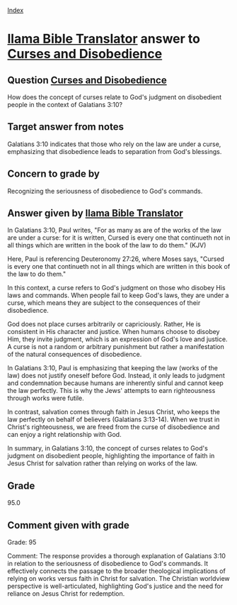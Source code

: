 
[Index](../../index.md)
# [llama Bible Translator](../../answering_models/llama_Bible_Translator.md) answer to [Curses and Disobedience](../../questions/Curses_and_Disobedience.md)

## Question [Curses and Disobedience](../../questions/Curses_and_Disobedience.md)
How does the concept of curses relate to God's judgment on disobedient people in the context of Galatians 3:10?

## Target answer from notes
Galatians 3:10 indicates that those who rely on the law are under a curse, emphasizing that disobedience leads to separation from God's blessings.

## Concern to grade by
Recognizing the seriousness of disobedience to God's commands.

## Answer given by [llama Bible Translator](../../answering_models/llama_Bible_Translator.md)
In Galatians 3:10, Paul writes, "For as many as are of the works of the law are under a curse: for it is written, Cursed is every one that continueth not in all things which are written in the book of the law to do them." (KJV)

Here, Paul is referencing Deuteronomy 27:26, where Moses says, "Cursed is every one that continueth not in all things which are written in this book of the law to do them."

In this context, a curse refers to God's judgment on those who disobey His laws and commands. When people fail to keep God's laws, they are under a curse, which means they are subject to the consequences of their disobedience.

God does not place curses arbitrarily or capriciously. Rather, He is consistent in His character and justice. When humans choose to disobey Him, they invite judgment, which is an expression of God's love and justice. A curse is not a random or arbitrary punishment but rather a manifestation of the natural consequences of disobedience.

In Galatians 3:10, Paul is emphasizing that keeping the law (works of the law) does not justify oneself before God. Instead, it only leads to judgment and condemnation because humans are inherently sinful and cannot keep the law perfectly. This is why the Jews' attempts to earn righteousness through works were futile.

In contrast, salvation comes through faith in Jesus Christ, who keeps the law perfectly on behalf of believers (Galatians 3:13-14). When we trust in Christ's righteousness, we are freed from the curse of disobedience and can enjoy a right relationship with God.

In summary, in Galatians 3:10, the concept of curses relates to God's judgment on disobedient people, highlighting the importance of faith in Jesus Christ for salvation rather than relying on works of the law.

## Grade
95.0

## Comment given with grade
Grade: 95

Comment: The response provides a thorough explanation of Galatians 3:10 in relation to the seriousness of disobedience to God's commands. It effectively connects the passage to the broader theological implications of relying on works versus faith in Christ for salvation. The Christian worldview perspective is well-articulated, highlighting God's justice and the need for reliance on Jesus Christ for redemption.
